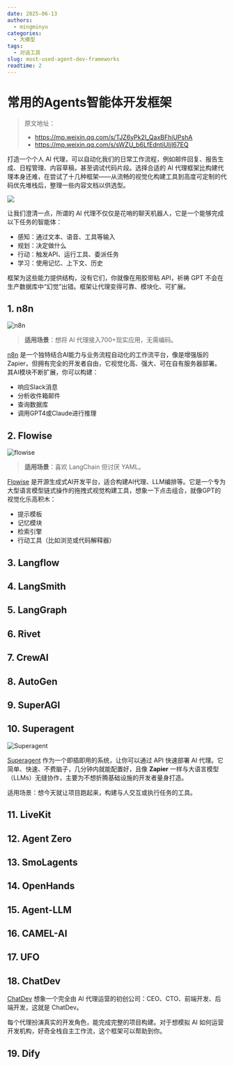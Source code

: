 ```yaml
---
date: 2025-06-13
authors:
  - mingminyu
categories:
  - 大模型
tags:
  - 对话工具
slug: most-used-agent-dev-frameworks
readtime: 2
---
```


# 常用的Agents智能体开发框架

> 原文地址：
> - https://mp.weixin.qq.com/s/TJZ6yPk2I_QaxBFhiUPshA
> - https://mp.weixin.qq.com/s/sWZU_b6LfEdntiUIjI67EQ

打造一个个人 AI 代理，可以自动化我们的日常工作流程，例如邮件回复、报告生成、日程管理、内容草稿，甚至调试代码片段。选择合适的 AI 代理框架比构建代理本身还难，在尝试了十几种框架——从流畅的视觉化构建工具到高度可定制的代码优先堆栈后，整理一些内容文档以供选型。

<!-- more -->

![](https://mingminyu.github.io/webassets/images/20250613/02.png)

让我们澄清一点，所谓的 AI 代理不仅仅是花哨的聊天机器人，它是一个能够完成以下任务的智能体：

- 感知：通过文本、语音、工具等输入
- 规划：决定做什么
- 行动：触发API、运行工具、委派任务
- 学习：使用记忆、上下文、历史

框架为这些能力提供结构，没有它们，你就像在用胶带粘 API，祈祷 GPT 不会在生产数据库中“幻觉”出错。框架让代理变得可靠、模块化、可扩展。

## 1. n8n

![n8n](https://mingminyu.github.io/webassets/images/20250613/03.png)

> **适用场景**：想将 AI 代理接入700+现实应用，无需编码。

[n8n](https://n8n.io/) 是一个独特结合AI能力与业务流程自动化的工作流平台，像是增强版的 Zapier，但拥有完全的开发者自由，它视觉化高、强大、可在自有服务器部署。其AI模块不断扩展，你可以构建：

- 响应Slack消息
- 分析收件箱邮件
- 查询数据库
- 调用GPT4或Claude进行推理

## 2. Flowise

![flowise](https://mingminyu.github.io/webassets/images/20250613/04.png)

> **适用场景**：喜欢 LangChain 但讨厌 YAML。

[Flowise](https://flowiseai.com) 是开源生成式AI开发平台，适合构建AI代理、LLM编排等。它是一个专为大型语言模型链式操作的拖拽式视觉构建工具，想象一下点击组合，就像GPT的视觉化乐高积木：

- 提示模板
- 记忆模块
- 检索引擎
- 行动工具（比如浏览或代码解释器）

## 3. Langflow

## 4. LangSmith

## 5. LangGraph

## 6. Rivet

## 7. CrewAI

## 8. AutoGen

## 9. SuperAGI

## 10. Superagent

![Superagent](https://mingminyu.github.io/webassets/images/20250613/01.png)

[Superagent](https://github.com/superagent-ai/superagent?utm_source=chatgpt.com) 作为一个即插即用的系统，让你可以通过 API 快速部署 AI 代理。它简单、快速、不费脑子，几分钟内就能配置好，且像 **Zapier** 一样与大语言模型（LLMs）无缝协作，主要为不想折腾基础设施的开发者量身打造。

适用场景：想今天就让项目跑起来，构建与人交互或执行任务的工具。

## 11. LiveKit

## 12. Agent Zero

## 13. SmoLagents

## 14. OpenHands

## 15. Agent-LLM

## 16. CAMEL-AI

## 17. UFO

## 18. ChatDev

[ChatDev](https://github.com/OpenBMB/ChatDev) 想象一个完全由 AI 代理运营的初创公司：CEO、CTO、前端开发、后端开发，这就是 ChatDev。

每个代理扮演真实的开发角色，能完成完整的项目构建。对于想模拟 AI 如何运营开发机构，好奇全栈自主工作流，这个框架可以帮助到你。

## 19. Dify


